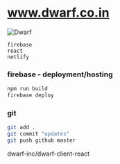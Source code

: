 # www.dwarf.co.in

![Dwarf](https://www.dwarf.co.in/static/media/logo.b1337c6a.png "Dwarf")

    firebase
    react
    netlify

### firebase - deployment/hosting

```bash
npm run build
firebase deploy
```

### git

```bash
git add .
git commit "updates"
git push github master
```

dwarf-inc/dwarf-client-react
